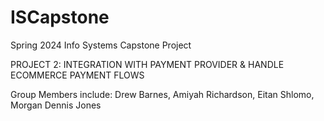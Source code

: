 # ISCapstone
Spring 2024 Info Systems Capstone Project

PROJECT 2: INTEGRATION WITH PAYMENT PROVIDER & HANDLE ECOMMERCE PAYMENT FLOWS

Group Members include: Drew Barnes, Amiyah Richardson, Eitan Shlomo, Morgan Dennis Jones